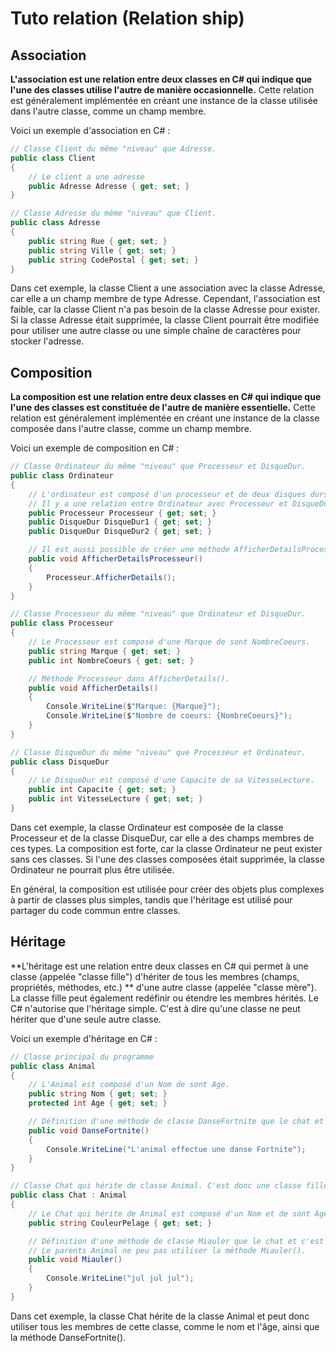 # Tuto relation (Relation ship)

## Association

**L'association est une relation entre deux classes en C# qui indique que l'une des classes utilise l'autre de manière occasionnelle.** Cette relation est généralement implémentée en créant une instance de la classe utilisée dans l'autre classe, comme un champ membre.

Voici un exemple d'association en C# :

```C#
// Classe Client du même "niveau" que Adresse.
public class Client
{
    // Le client a une adresse
    public Adresse Adresse { get; set; }
}

// Classe Adresse du même "niveau" que Client.
public class Adresse
{
    public string Rue { get; set; }
    public string Ville { get; set; }
    public string CodePostal { get; set; }
}
```

Dans cet exemple, la classe Client a une association avec la classe Adresse, car elle a un champ membre de type Adresse. Cependant, l'association est faible, car la classe Client n'a pas besoin de la classe Adresse pour exister. Si la classe Adresse était supprimée, la classe Client pourrait être modifiée pour utiliser une autre classe ou une simple chaîne de caractères pour stocker l'adresse.

## Composition

**La composition est une relation entre deux classes en C# qui indique que l'une des classes est constituée de l'autre de manière essentielle.** Cette relation est généralement implémentée en créant une instance de la classe composée dans l'autre classe, comme un champ membre.

Voici un exemple de composition en C# :

```C#
// Classe Ordinateur du même "niveau" que Processeur et DisqueDur.
public class Ordinateur
{
    // L'ordinateur est composé d'un processeur et de deux disques durs.
    // Il y a une relation entre Ordinateur avec Processeur et DisqueDur.
    public Processeur Processeur { get; set; }
    public DisqueDur DisqueDur1 { get; set; }
    public DisqueDur DisqueDur2 { get; set; }

    // Il est aussi possible de créer une méthode AfficherDetailsProcesseur() pour apeller Processeur.AfficherDetails().
    public void AfficherDetailsProcesseur()
    {
        Processeur.AfficherDetails();
    }
}

// Classe Processeur du même "niveau" que Ordinateur et DisqueDur.
public class Processeur
{
    // Le Processeur est composé d'une Marque de sont NombreCoeurs.
    public string Marque { get; set; }
    public int NombreCoeurs { get; set; }

    // Méthode Processeur dans AfficherDetails().
    public void AfficherDetails()
    {
        Console.WriteLine($"Marque: {Marque}");
        Console.WriteLine($"Nombre de coeurs: {NombreCoeurs}");
    }
}

// Classe DisqueDur du même "niveau" que Processeur et Ordinateur.
public class DisqueDur
{
    // Le DisqueDur est composé d'une Capacite de sa VitesseLecture.
    public int Capacite { get; set; }
    public int VitesseLecture { get; set; }
}
```
Dans cet exemple, la classe Ordinateur est composée de la classe Processeur et de la classe DisqueDur, car elle a des champs membres de ces types. La composition est forte, car la classe Ordinateur ne peut exister sans ces classes. Si l'une des classes composées était supprimée, la classe Ordinateur ne pourrait plus être utilisée.

En général, la composition est utilisée pour créer des objets plus complexes à partir de classes plus simples, tandis que l'héritage est utilisé pour partager du code commun entre classes.


## Héritage

**L'héritage est une relation entre deux classes en C# qui permet à une classe (appelée "classe fille") d'hériter de tous les membres (champs, propriétés, méthodes, etc.) ** d'une autre classe (appelée "classe mère"). La classe fille peut également redéfinir ou étendre les membres hérités.
Le C# n'autorise que l'héritage simple. C'est à dire qu'une classe ne peut hériter que d'une seule autre classe.

Voici un exemple d'héritage en C# :

```C#
// Classe principal du programme
public class Animal
{
    // L'Animal est composé d'un Nom de sont Age.
    public string Nom { get; set; }
    protected int Age { get; set; }

    // Définition d'une méthode de classe DanseFortnite que le chat et c'est enfants peuvent utiliser.
    public void DanseFortnite()
    {
        Console.WriteLine("L'animal effectue une danse Fortnite");
    }
}

// Classe Chat qui hérite de classe Animal. C'est donc une classe fille de la classe Animal.
public class Chat : Animal
{
    // Le Chat qui hérite de Animal est composé d'un Nom et de sont Age ET de sa CouleurPelage.
    public string CouleurPelage { get; set; }

    // Définition d'une méthode de classe Miauler que le chat et c'est enfant peuvent utiliser.
    // Le parents Animal ne peu pas utiliser la méthode Miauler().
    public void Miauler()
    {
        Console.WriteLine("jul jul jul");
    }
}
```

Dans cet exemple, la classe Chat hérite de la classe Animal et peut donc utiliser tous les membres de cette classe, comme le nom et l'âge, ainsi que la méthode DanseFortnite().